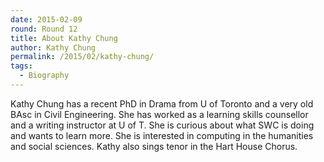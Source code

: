```yaml
---
date: 2015-02-09
round: Round 12
title: About Kathy Chung
author: Kathy Chung
permalink: /2015/02/kathy-chung/
tags:
  - Biography
---
```


Kathy Chung has a recent PhD in Drama from U of Toronto and a very
old BAsc in Civil Engineering.  She has worked as a learning skills
counsellor and a writing instructor at U of T.  She is curious about
what SWC is doing and wants to learn more.  She is interested
in computing in the humanities and social sciences.  Kathy also
sings tenor in the Hart House Chorus.
